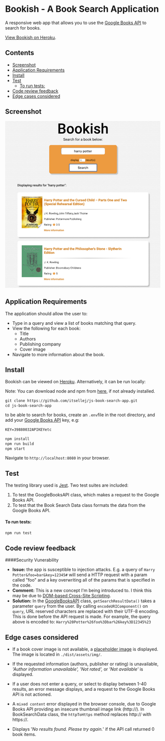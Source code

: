 # Bookish - A Book Search Application

A responsive web app that allows you to use the [Google Books API](https://developers.google.com/books/docs/overview) to search for books.

[View Bookish on Heroku](https://bookish-00.herokuapp.com).

## Contents
  - [Screenshot](#screenshot)
  - [Application Requirements](#application-requirements)
  - [Install](#install)
  - [Test](#test)
      - [To run tests:](#to-run-tests)
  - [Code review feedback](#code-review-feedback)
  - [Edge cases considered](#edge-cases-considered)

## Screenshot

![Bookish App Screenshot](dist/assets/img/bookish-app.png)

## Application Requirements

The application should allow the user to:
- Type in a query and view a list of books matching that query.
- View the following for each book:
  - Title
  - Authors
  - Publishing company
  - Cover image
- Navigate to more information about the book.

## Install

Bookish can be viewed on [Heroku](https://bookish-00.herokuapp.com). Alternatively, it can be run locally:

Note: You can download node and npm from [here](https://www.npmjs.com/get-npm), if not already installed.

```
git clone https://github.com/itsellej/js-book-search-app.git
cd js-book-search-app
```
to be able to search for books, create an `.env`file in the root directory, and add your [Google Books API](https://developers.google.com/books/docs/v1/using#APIKey) key, e.g:

```
KEY=39880032APIKEYetc
```

```
npm install
npm run build
npm start
```
Navigate to `http://localhost:8080` in your browser.

## Test

The testing library used is [Jest](https://jestjs.io/). Two test suites are included:
1. To test the GoogleBooksAPI class, which makes a request to the Google Books API.
2. To test that the Book Search Data class formats the data from the Google Books API.

#### To run tests:

`npm run test`

## Code review feedback

####Security Vunerability
- **Issue:** the app is susceptible to injection attacks. E.g. a query of `Harry Potter&foo=bar&key=12345#` will send a HTTP request with a param called "foo" and a key overwriting all of the params that is specified in the code.
- **Comment:** This is a new concept I'm being introduced to. I think this may be due to [DOM-based Cross-Site Scripting](https://www.owasp.org/index.php/Testing_for_Cross_site_scripting#Description_of_Cross-site_scripting_Vulnerabilities).
- **Solution:** In the [GoogleBooksAPI](https://github.com/itsellej/js-book-search-app/blob/master/src/google_books_api.js) class, `getSearchResultData()` takes a parameter `query` from the user. By calling `encodeURIComponent()` on `query`, URL reserved characters are replaced with their UTF-8 encoding. This is done before the API request is made.
For example, the query above is encoded to:
`Harry%20Potter%26foo%3Dbar%26key%3D12345%23`

## Edge cases considered

- If a book cover image is not available, a [placeholder image](https://github.com/itsellej/js-book-search-app/blob/master/dist/assets/img/no-image.png) is displayed. The image is located in `./dist/assets/img/`.

- If the requested information (authors, publisher or rating) is unavailable, _'Author information unavailable', 'Not rated',_ or _'Not available'_ is displayed.

- If a user does not enter a query, or select to display between 1-40 results, an error message displays, and a request to the Google Books API is not actioned.

- A `mixed content` error displayed in the browser console, due to Google Books API providing an insecure thumbnail image link (http://). In BookSearchData class, the `httpToHttps` method replaces http:// with https://.

- Displays '*No results found. Please try again.*' if the API call returned 0 book items.
